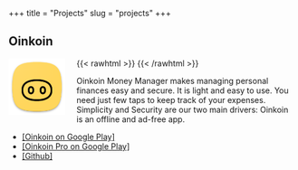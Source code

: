 +++
title = "Projects"
slug = "projects"
+++

## Oinkoin

{{< rawhtml >}}
<img style="float: left; margin-right: 20px;" src="/images/oinkoin.png" width="100" />
{{< /rawhtml >}}

Oinkoin Money Manager makes managing personal finances easy and secure. It is light and easy to use. You need just few taps to keep track of your expenses. Simplicity and Security are our two main drivers: Oinkoin is an offline and ad-free app.  
- [[Oinkoin on Google Play]](https://play.google.com/store/apps/details?id=com.github.emavgl.piggybank&hl=en&gl=US)
- [[Oinkoin Pro on Google Play]](https://play.google.com/store/apps/details?id=com.github.emavgl.piggybankpro&hl=en&gl=US)
- [[Github]](https://github.com/emavgl/oinkoin)